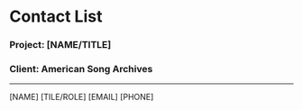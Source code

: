 <!-- Run the 'Make Contact List' action to use this template. A 'docs' directory will be created if necessary.-->

# Contact List

### Project: [NAME/TITLE]

### Client: American Song Archives
---

[NAME]
[TILE/ROLE]
[EMAIL]
[PHONE]
